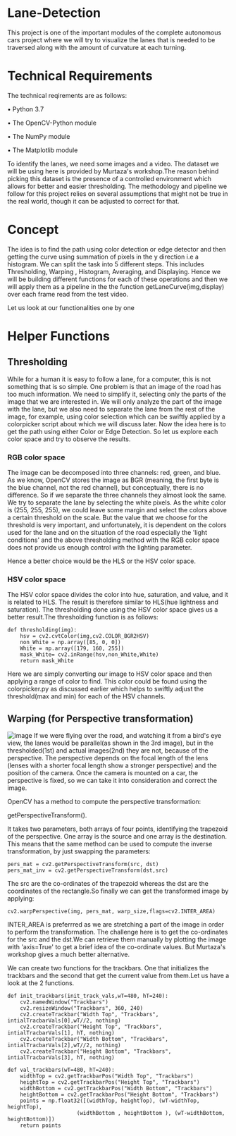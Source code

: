 # Lane-Detection
This project is one of the important modules of the complete autonomous cars project where we will try to visualize the lanes that is needed to be traversed along with the amount of curvature at each turning.

# Technical Requirements
The technical reqirements are as follows:

• Python 3.7

• The OpenCV-Python module

• The NumPy module

• The Matplotlib module

To identify the lanes, we need some images and a video. The dataset we will be using here is provided by Murtaza's workshop.The reason behind picking this dataset is the presence of a controlled environment which allows for better and easier thresholding. The methodology and pipeline we follow for this project relies on several assumptions that might not be true in the real world, though it can be adjusted to correct for that.
# Concept
The idea is to find the path using color detection or edge detector and then getting the curve using summation of pixels in the y direction i.e a histogram. We can split the task into 5 different steps. This includes Thresholding, Warping , Histogram, Averaging, and Displaying. Hence we will be building different functions for each of these operations and then we will apply them as a pipeline in the the function getLaneCurve(img,display) over each frame read from the test video.

Let us look at our functionalities one by one
# Helper Functions
## Thresholding
While for a human it is easy to follow a lane, for a computer, this is not something that is
so simple. One problem is that an image of the road has too much information. We need
to simplify it, selecting only the parts of the image that we are interested in. We will only
analyze the part of the image with the lane, but we also need to separate the lane from the
rest of the image, for example, using color selection which can be swiftly applied by a colorpicker script about which we will discuss later.
Now the idea here is to get the path using either Color or Edge Detection. So let us explore each color space and try to observe the results.
### RGB color space
The image can be decomposed into three channels: red, green, and blue. As we
know, OpenCV stores the image as BGR (meaning, the first byte is the blue channel, not
the red channel), but conceptually, there is no difference. So if we separate the three channels they almost look the same. We try to separate the lane by selecting the white pixels. As the
white color is (255, 255, 255), we could leave some margin and select the colors
above a certain threshold on the scale. But the value that we choose for the threshold is very important, and unfortunately, it is
dependent on the colors used for the lane and on the situation of the road especially the 'light conditions' and the above thresholding method with the RGB color space does not provide us enough control with the lighting parameter.

Hence a better choice would be the HLS or the HSV color space.
### HSV color space
The HSV color space divides the color into hue, saturation, and value, and it is related to
HLS. The result is therefore similar to HLS(hue lightness and saturation). The thresholding done using the HSV color space gives us a better result.The thresholding function is as follows:
```
def thresholding(img):
    hsv = cv2.cvtColor(img,cv2.COLOR_BGR2HSV)
    non_White = np.array([85, 0, 0])
    White = np.array([179, 160, 255])
    mask_White= cv2.inRange(hsv,non_White,White)
    return mask_White
 ```
 Here we are simply converting our image to HSV color space and then applying a range of color to find. This color could be found using the colorpicker.py as discussed earlier which helps to swiftly adjust the threshold(max and min) for each of the HSV channels.

## Warping (for Perspective transformation)
![image](https://user-images.githubusercontent.com/64439578/124719271-98c81c00-df24-11eb-82bf-988f9e36e960.png)
If we were flying over the road, and watching it from a bird's eye view, the lanes would be
parallel(as shown in the 3rd image), but in the thresholded(1st) and actual images(2nd) they are not, because of the perspective.
The perspective depends on the focal length of the lens (lenses with a shorter focal
length show a stronger perspective) and the position of the camera. Once the camera is
mounted on a car, the perspective is fixed, so we can take it into consideration and correct
the image.

OpenCV has a method to compute the perspective transformation:

getPerspectiveTransform().

It takes two parameters, both arrays of four points, identifying the trapezoid of the
perspective. One array is the source and one array is the destination. This means that the
same method can be used to compute the inverse transformation, by just swapping the
parameters:
```
pers_mat = cv2.getPerspectiveTransform(src, dst)
pers_mat_inv = cv2.getPerspectiveTransform(dst,src)
```
The src are the co-ordinates of the trapezoid whereas the dst are the coordinates of the rectangle.So finally we can get the transformed image by applying:
```
cv2.warpPerspective(img, pers_mat, warp_size,flags=cv2.INTER_AREA)
```
INTER_AREA is preferrred as we are stretching a part of the image in order to perform the transformation.
The challenge here is to get the co-ordinates for the src and the dst.We can retrieve them manually by plotting the image with 'axis=True' to get a brief idea of the co-ordinate values. But Murtaza's workshop gives a much better alternative.

We can create two functions for the trackbars. One that initializes the trackbars and the second that get the current value from them.Let us have a look at the 2 functions.
```
def init_trackbars(init_track_vals,wT=480, hT=240):
    cv2.namedWindow("Trackbars")
    cv2.resizeWindow("Trackbars", 360, 240)
    cv2.createTrackbar("Width Top", "Trackbars", intialTracbarVals[0],wT//2, nothing)
    cv2.createTrackbar("Height Top", "Trackbars", intialTracbarVals[1], hT, nothing)
    cv2.createTrackbar("Width Bottom", "Trackbars", intialTracbarVals[2],wT//2, nothing)
    cv2.createTrackbar("Height Bottom", "Trackbars", intialTracbarVals[3], hT, nothing)
 
def val_trackbars(wT=480, hT=240):
    widthTop = cv2.getTrackbarPos("Width Top", "Trackbars")
    heightTop = cv2.getTrackbarPos("Height Top", "Trackbars")
    widthBottom = cv2.getTrackbarPos("Width Bottom", "Trackbars")
    heightBottom = cv2.getTrackbarPos("Height Bottom", "Trackbars")
    points = np.float32([(widthTop, heightTop), (wT-widthTop, heightTop),
                      (widthBottom , heightBottom ), (wT-widthBottom, heightBottom)])
    return points
    
```    

